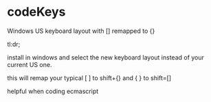 # codeKeys
Windows US keyboard layout with [] remapped to {}


tl:dr;

install in windows and select the new keyboard layout instead of your current US one.

this will remap your typical [ ] to shift+{} and { } to shift=[] 

helpful when coding ecmascript
